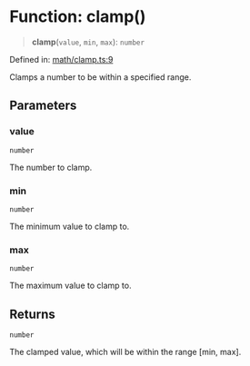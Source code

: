 # Function: clamp()

> **clamp**(`value`, `min`, `max`): `number`

Defined in: [math/clamp.ts:9](https://github.com/Forge-Game-Engine/Forge/blob/6eae4e51dbdc502818b1c2f3a3ffce9e4a1fd125/src/math/clamp.ts#L9)

Clamps a number to be within a specified range.

## Parameters

### value

`number`

The number to clamp.

### min

`number`

The minimum value to clamp to.

### max

`number`

The maximum value to clamp to.

## Returns

`number`

The clamped value, which will be within the range [min, max].
